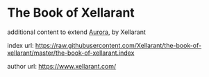 # The Book of Xellarant
additional content to extend [Aurora](https://aurorabuilder.com/), by Xellarant

index url: https://raw.githubusercontent.com/Xellarant/the-book-of-xellarant/master/the-book-of-xellarant.index

author url: https://www.xellarant.com/
